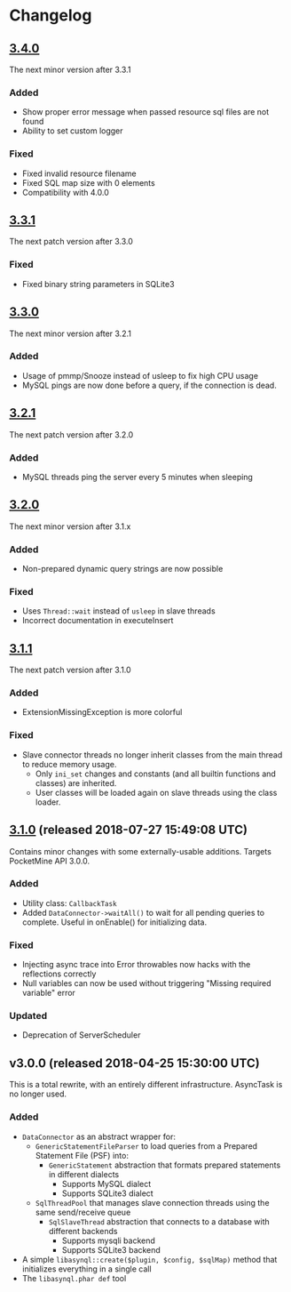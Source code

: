 # Changelog

## [3.4.0](https://github.com/poggit/libasynql/compare/v3.3.1...v3.4.0)
The next minor version after 3.3.1

### Added
- Show proper error message when passed resource sql files are not found
- Ability to set custom logger

### Fixed
- Fixed invalid resource filename
- Fixed SQL map size with 0 elements
- Compatibility with 4.0.0

## [3.3.1](https://github.com/poggit/libasynql/compare/v3.3.0...v3.3.1)
The next patch version after 3.3.0

### Fixed
- Fixed binary string parameters in SQLite3

## [3.3.0](https://github.com/poggit/libasynql/compare/v3.2.1...v3.3.0)
The next minor version after 3.2.1

### Added
- Usage of pmmp/Snooze instead of usleep to fix high CPU usage
- MySQL pings are now done before a query, if the connection is dead.

## [3.2.1](https://github.com/poggit/libasynql/compare/v3.2.0...v3.2.1)
The next patch version after 3.2.0

### Added
- MySQL threads ping the server every 5 minutes when sleeping

## [3.2.0](https://github.com/poggit/libasynql/compare/v3.1.1...v3.2.0)
The next minor version after 3.1.x

### Added
- Non-prepared dynamic query strings are now possible

### Fixed
- Uses `Thread::wait` instead of `usleep` in slave threads
- Incorrect documentation in executeInsert

## [3.1.1](https://github.com/poggit/libasynql/compare/v3.1.0...v3.1.1)
The next patch version after 3.1.0

### Added
- ExtensionMissingException is more colorful

### Fixed
- Slave connector threads no longer inherit classes from the main thread to reduce memory usage.
  - Only `ini_set` changes and constants (and all builtin functions and classes) are inherited.
  - User classes will be loaded again on slave threads using the class loader.

## [3.1.0](https://github.com/poggit/libasynql/compare/v3.0.0...v3.1.0) (released 2018-07-27 15:49:08 UTC)
Contains minor changes with some externally-usable additions. Targets PocketMine API 3.0.0.

### Added
- Utility class: `CallbackTask`
- Added `DataConnector->waitAll()` to wait for all pending queries to complete. Useful in onEnable() for initializing data.

### Fixed
- Injecting async trace into Error throwables now hacks with the reflections correctly
- Null variables can now be used without triggering "Missing required variable" error

### Updated
- Deprecation of ServerScheduler

## v3.0.0 (released 2018-04-25 15:30:00 UTC)
This is a total rewrite, with an entirely different infrastructure. AsyncTask is no longer used.

### Added
- `DataConnector` as an abstract wrapper for:
  - `GenericStatementFileParser` to load queries from a Prepared Statement File (PSF) into:
    - `GenericStatement` abstraction that formats prepared statements in different dialects
      - Supports MySQL dialect
      - Supports SQLite3 dialect
  - `SqlThreadPool` that manages slave connection threads using the same send/receive queue
    - `SqlSlaveThread` abstraction that connects to a database with different backends
      - Supports mysqli backend
      - Supports SQLite3 backend
- A simple `libasynql::create($plugin, $config, $sqlMap)` method that initializes everything in a single call
- The `libasynql.phar def` tool
